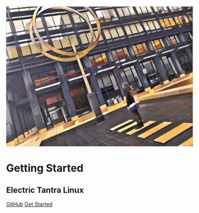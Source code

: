 <!-- _coverpage.md -->

![logo](images/12.jpg)

# Getting Started

## Electric Tantra Linux

[GitHub](https://github.com/docsifyjs/docsify/)
[Get Started](README.md)
